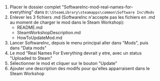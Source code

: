 1. Placer le dossier complet "SoftwareInc-mod-real-names-for-everything" dans ```D:\SteamLibrary\steamapps\common\Software Inc\Mods```
2. Enlever les 3 fichiers .md (SoftwareInc n'accepte pas les fichiers en .md au moment de charger le mod dans le Steam Workshop):
    - README.md
    - SteamWorkshopDescription.md
    - HowToUpdateMod.md
3. Lancer SoftwareInc, depuis le menu principal aller dans "Mods", puis dans "Data mods"
4. Le mod "Real Names For Everything devrait y etre, avec un status "Uploaded to Steam"
5. Sélectionner le mod et cliquer sur le bouton "Update"
6. Ajouter une description des modifs pour qu'elles apparraisent dans le Steam Workshop
